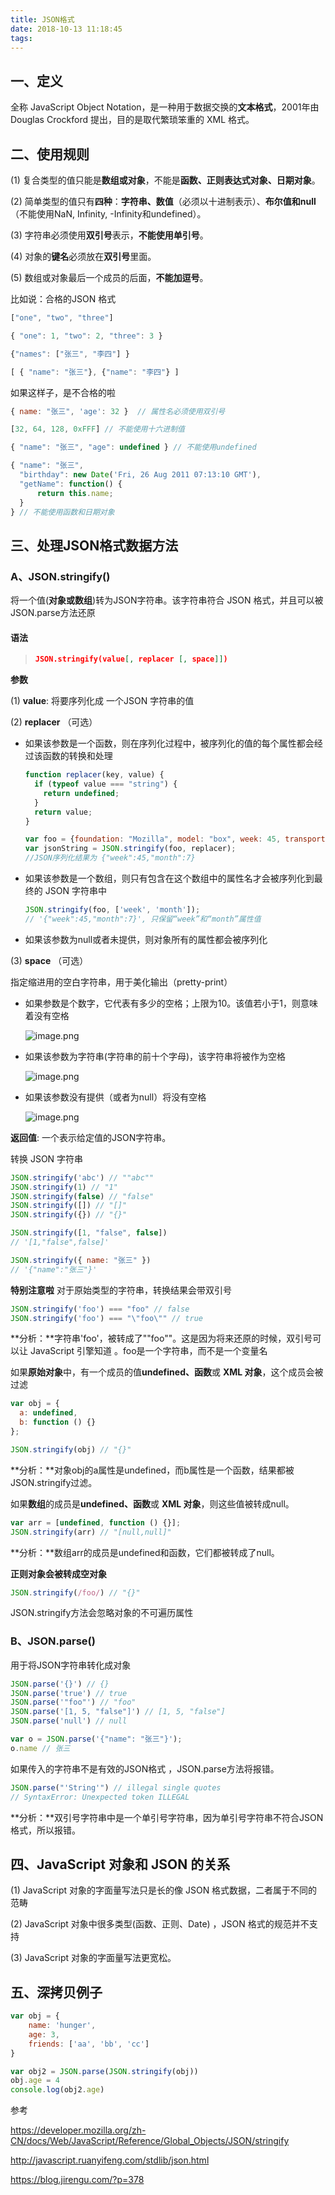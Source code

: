 ```yaml
---
title: JSON格式
date: 2018-10-13 11:18:45
tags:
---
```


## 一、定义

全称 JavaScript Object Notation，是一种用于数据交换的**文本格式**，2001年由 Douglas Crockford 提出，目的是取代繁琐笨重的 XML 格式。



## 二、使用规则

(1)  复合类型的值只能是**数组或对象**，不能是**函数、正则表达式对象、日期对象**。

(2)  简单类型的值只有**四种**：**字符串、数值**（必须以十进制表示）、**布尔值和null**（不能使用NaN, Infinity, -Infinity和undefined）。

(3)  字符串必须使用**双引号**表示，**不能使用单引号**。

(4)  对象的**键名**必须放在**双引号**里面。

(5)  数组或对象最后一个成员的后面，**不能加逗号**。



比如说：合格的JSON 格式

```javascript
["one", "two", "three"]

{ "one": 1, "two": 2, "three": 3 }

{"names": ["张三", "李四"] }

[ { "name": "张三"}, {"name": "李四"} ]
```



如果这样子，是不合格的啦

```javascript
{ name: "张三", 'age': 32 }  // 属性名必须使用双引号

[32, 64, 128, 0xFFF] // 不能使用十六进制值

{ "name": "张三", "age": undefined } // 不能使用undefined

{ "name": "张三",
  "birthday": new Date('Fri, 26 Aug 2011 07:13:10 GMT'),
  "getName": function() {
      return this.name;
  }
} // 不能使用函数和日期对象

```



## 三、处理JSON格式数据方法

### A、JSON.stringify()

将一个值(**对象或数组**)转为JSON字符串。该字符串符合 JSON 格式，并且可以被JSON.parse方法还原

#### 语法

> ```json
> JSON.stringify(value[, replacer [, space]])
> ```

**参数**

(1)  **value**:  将要序列化成 一个JSON 字符串的值

(2)  **replacer** （可选）

- 如果该参数是一个函数，则在序列化过程中，被序列化的值的每个属性都会经过该函数的转换和处理

  ```javascript
  function replacer(key, value) {
    if (typeof value === "string") {
      return undefined;
    }
    return value;
  }
  
  var foo = {foundation: "Mozilla", model: "box", week: 45, transport: "car", month: 7};
  var jsonString = JSON.stringify(foo, replacer);
  //JSON序列化结果为 {"week":45,"month":7}
  ```

- 如果该参数是一个数组，则只有包含在这个数组中的属性名才会被序列化到最终的 JSON 字符串中

  ```javascript
  JSON.stringify(foo, ['week', 'month']);  
  // '{"week":45,"month":7}', 只保留“week”和“month”属性值
  ```

- 如果该参数为null或者未提供，则对象所有的属性都会被序列化


(3)  **space** （可选）

指定缩进用的空白字符串，用于美化输出（pretty-print）

- 如果参数是个数字，它代表有多少的空格；上限为10。该值若小于1，则意味着没有空格

  ![image.png](https://upload-images.jianshu.io/upload_images/14339384-06eea597aa5d848c.png?imageMogr2/auto-orient/strip%7CimageView2/2/w/1240)

- 如果该参数为字符串(字符串的前十个字母)，该字符串将被作为空格

  ![image.png](https://upload-images.jianshu.io/upload_images/14339384-b5f31214d1b4532a.png?imageMogr2/auto-orient/strip%7CimageView2/2/w/1240)

- 如果该参数没有提供（或者为null）将没有空格

  ![image.png](https://upload-images.jianshu.io/upload_images/14339384-2e463848ad60ef9e.png?imageMogr2/auto-orient/strip%7CimageView2/2/w/1240)

**返回值**:  一个表示给定值的JSON字符串。



转换 JSON 字符串

```javascript
JSON.stringify('abc') // ""abc""
JSON.stringify(1) // "1"
JSON.stringify(false) // "false"
JSON.stringify([]) // "[]"
JSON.stringify({}) // "{}"

JSON.stringify([1, "false", false])
// '[1,"false",false]'

JSON.stringify({ name: "张三" })
// '{"name":"张三"}'
```



**特别注意啦**   对于原始类型的字符串，转换结果会带双引号

```javascript
JSON.stringify('foo') === "foo" // false
JSON.stringify('foo') === "\"foo\"" // true
```

**分析：**字符串'foo'，被转成了""foo""。这是因为将来还原的时候，双引号可以让 JavaScript 引擎知道 。foo是一个字符串，而不是一个变量名



如果**原始对象**中，有一个成员的值**undefined、函数**或 **XML 对象**，这个成员会被过滤

```javascript
var obj = {
  a: undefined,
  b: function () {}
};

JSON.stringify(obj) // "{}"
```

**分析：**对象obj的a属性是undefined，而b属性是一个函数，结果都被JSON.stringify过滤。



如果**数组**的成员是**undefined、函数**或 **XML 对象**，则这些值被转成null。

```javascript
var arr = [undefined, function () {}];
JSON.stringify(arr) // "[null,null]"
```

**分析：**数组arr的成员是undefined和函数，它们都被转成了null。



**正则对象会被转成空对象**

```javascript
JSON.stringify(/foo/) // "{}"
```

JSON.stringify方法会忽略对象的不可遍历属性



### B、JSON.parse()

用于将JSON字符串转化成对象

```javascript
JSON.parse('{}') // {}
JSON.parse('true') // true
JSON.parse('"foo"') // "foo"
JSON.parse('[1, 5, "false"]') // [1, 5, "false"]
JSON.parse('null') // null

var o = JSON.parse('{"name": "张三"}');
o.name // 张三
```



如果传入的字符串不是有效的JSON格式 ，JSON.parse方法将报错。

```javascript
JSON.parse("'String'") // illegal single quotes
// SyntaxError: Unexpected token ILLEGAL
```

**分析：**双引号字符串中是一个单引号字符串，因为单引号字符串不符合JSON格式，所以报错。



## 四、JavaScript 对象和 JSON 的关系

(1)  JavaScript 对象的字面量写法只是长的像 JSON 格式数据，二者属于不同的范畴

(2)  JavaScript 对象中很多类型(函数、正则、Date) ，JSON 格式的规范并不支持

(3)  JavaScript 对象的字面量写法更宽松。



## 五、深拷贝例子

```javascript
var obj = {
    name: 'hunger',
    age: 3,
    friends: ['aa', 'bb', 'cc']
}

var obj2 = JSON.parse(JSON.stringify(obj))
obj.age = 4
console.log(obj2.age)
```





参考 

 https://developer.mozilla.org/zh-CN/docs/Web/JavaScript/Reference/Global_Objects/JSON/stringify

http://javascript.ruanyifeng.com/stdlib/json.html

https://blog.jirengu.com/?p=378